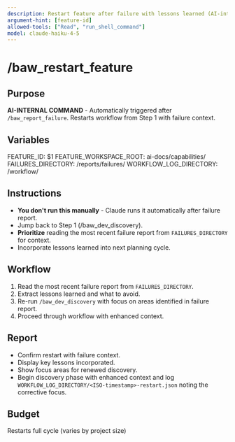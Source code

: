 ```yaml
---
description: Restart feature after failure with lessons learned (AI-internal command)
argument-hint: [feature-id]
allowed-tools: ["Read", "run_shell_command"]
model: claude-haiku-4-5
---
```


# /baw_restart_feature

## Purpose
**AI-INTERNAL COMMAND** - Automatically triggered after `/baw_report_failure`. Restarts workflow from Step 1 with failure context.

## Variables
FEATURE_ID: $1
FEATURE_WORKSPACE_ROOT: ai-docs/capabilities/
FAILURES_DIRECTORY: <feature-workspace>/reports/failures/
WORKFLOW_LOG_DIRECTORY: <feature-workspace>/workflow/

## Instructions
- **You don't run this manually** - Claude runs it automatically after failure report.
- Jump back to Step 1 (/baw_dev_discovery).
- **Prioritize** reading the most recent failure report from `FAILURES_DIRECTORY` for context.
- Incorporate lessons learned into next planning cycle.

## Workflow
1. Read the most recent failure report from `FAILURES_DIRECTORY`.
2. Extract lessons learned and what to avoid.
3. Re-run `/baw_dev_discovery` with focus on areas identified in failure report.
4. Proceed through workflow with enhanced context.

## Report
- Confirm restart with failure context.
- Display key lessons incorporated.
- Show focus areas for renewed discovery.
- Begin discovery phase with enhanced context and log `WORKFLOW_LOG_DIRECTORY/<ISO-timestamp>-restart.json` noting the corrective focus.

## Budget
Restarts full cycle (varies by project size)
